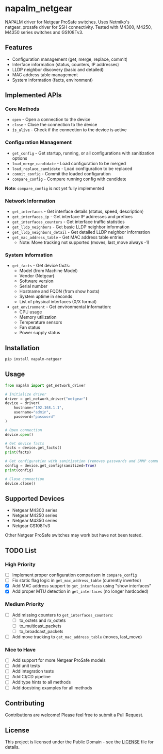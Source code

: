 # napalm_netgear

NAPALM driver for Netgear ProSafe switches. Uses Netmiko's netgear_prosafe driver for SSH connectivity. Tested with M4300, M4250, M4350 series switches and GS108Tv3.

## Features
- Configuration management (get, merge, replace, commit)
- Interface information (status, counters, IP addresses)
- LLDP neighbor discovery (basic and detailed)
- MAC address table management
- System information (facts, environment)



## Implemented APIs

### Core Methods
- `open` - Open a connection to the device
- `close` - Close the connection to the device
- `is_alive` - Check if the connection to the device is active

### Configuration Management
- `get_config` - Get startup, running, or all configurations with sanitization options
- `load_merge_candidate` - Load configuration to be merged
- `load_replace_candidate` - Load configuration to be replaced
- `commit_config` - Commit the loaded configuration
- `compare_config` - Compare running config with candidate

**Note**: `compare_config` is not yet fully implemented

### Network Information
- `get_interfaces` - Get interface details (status, speed, description)
- `get_interfaces_ip` - Get interface IP addresses and prefixes
- `get_interfaces_counters` - Get interface traffic statistics
- `get_lldp_neighbors` - Get basic LLDP neighbor information
- `get_lldp_neighbors_detail` - Get detailed LLDP neighbor information
- `get_mac_address_table` - Get MAC address table entries
  - Note: Move tracking not supported (moves, last_move always -1)

### System Information
- `get_facts` - Get device facts:
  - Model (from Machine Model)
  - Vendor (Netgear)
  - Software version
  - Serial number
  - Hostname and FQDN (from show hosts)
  - System uptime in seconds
  - List of physical interfaces (0/X format)
- `get_environment` - Get environmental information:
  - CPU usage
  - Memory utilization
  - Temperature sensors
  - Fan status
  - Power supply status

## Installation

```bash
pip install napalm-netgear
```

## Usage

```python
from napalm import get_network_driver

# Initialize driver
driver = get_network_driver("netgear")
device = driver(
    hostname="192.168.1.1",
    username="admin",
    password="password"
)

# Open connection
device.open()

# Get device facts
facts = device.get_facts()
print(facts)

# Get configuration with sanitization (removes passwords and SNMP community strings)
config = device.get_config(sanitized=True)
print(config)

# Close connection
device.close()
```

## Supported Devices

- Netgear M4300 series
- Netgear M4250 series
- Netgear M4350 series
- Netgear GS108Tv3

Other Netgear ProSafe switches may work but have not been tested.

## TODO List

### High Priority
- [ ] Implement proper configuration comparison in `compare_config`
- [ ] Fix static flag logic in `get_mac_address_table` (currently inverted)
- [x] Add MAC address support to `get_interfaces` using "show interfaces"
- [x] Add proper MTU detection in `get_interfaces` (no longer hardcoded)

### Medium Priority
- [ ] Add missing counters to `get_interfaces_counters`:
  - [ ] tx_octets and rx_octets
  - [ ] tx_multicast_packets
  - [ ] tx_broadcast_packets
- [ ] Add move tracking to `get_mac_address_table` (moves, last_move)

### Nice to Have
- [ ] Add support for more Netgear ProSafe models
- [ ] Add unit tests
- [ ] Add integration tests
- [ ] Add CI/CD pipeline
- [ ] Add type hints to all methods
- [ ] Add docstring examples for all methods

## Contributing

Contributions are welcome! Please feel free to submit a Pull Request.

## License

This project is licensed under the Public Domain - see the [LICENSE](LICENSE) file for details.

